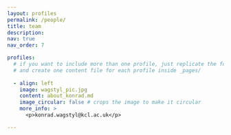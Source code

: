 ```yaml
---
layout: profiles
permalink: /people/
title: team
description: 
nav: true
nav_order: 7

profiles:
  # if you want to include more than one profile, just replicate the following block
  # and create one content file for each profile inside _pages/
  
  - align: left
    image: wagstyl_pic.jpg
    content: about_konrad.md
    image_circular: false # crops the image to make it circular
    more_info: >
      <p>konrad.wagstyl@kcl.ac.uk</p>

---
```

